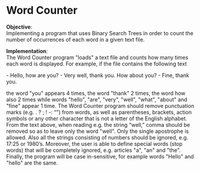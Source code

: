 # Word Counter

**Objective**:  
Implementing a program that uses Binary Search Trees in order to count the number of occurrences of each word in a given text file.

**Implementation**:  
The Word Counter program "loads" a text file and counts how many times each word is displayed. For example, if the file contains the following text

\- Hello, how are you?
\- Very well, thank you. How about you?
\- Fine, thank you.

the word "you" appears 4 times, the word "thank" 2 times, the word how also 2 times while words "hello", "are", "very", "well", "what", "about" and "fine" appear 1 time. The Word Counter program should remove punctuation marks (e.g. . ? ; ! -: “”) from words, as well as parentheses, brackets, action symbols or any other character that is not a letter of the English alphabet. From the text above, when reading e.g. the string “well,” comma should be removed so as to leave only the word "well". Only the single apostrophe is allowed. Also all the strings consisting of numbers should be ignored, e.g. 17:25 or 1980’s. Moreover, the user is able to define special words (stop words) that will be completely ignored, e.g. articles "a", "an" and "the". Finally, the program will be case in-sensitive, for example words "Hello" and "hello" are the same.
